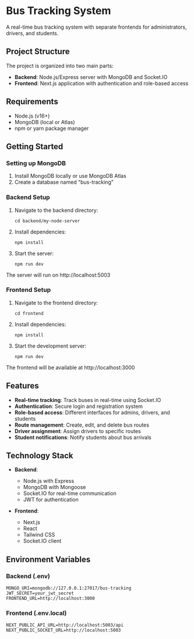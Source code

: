 # Bus Tracking System

A real-time bus tracking system with separate frontends for administrators, drivers, and students.

## Project Structure

The project is organized into two main parts:

- **Backend**: Node.js/Express server with MongoDB and Socket.IO
- **Frontend**: Next.js application with authentication and role-based access

## Requirements

- Node.js (v16+)
- MongoDB (local or Atlas)
- npm or yarn package manager

## Getting Started

### Setting up MongoDB

1. Install MongoDB locally or use MongoDB Atlas
2. Create a database named "bus-tracking"

### Backend Setup

1. Navigate to the backend directory:
   ```
   cd backend/my-node-server
   ```

2. Install dependencies:
   ```
   npm install
   ```

3. Start the server:
   ```
   npm run dev
   ```

The server will run on http://localhost:5003

### Frontend Setup

1. Navigate to the frontend directory:
   ```
   cd frontend
   ```

2. Install dependencies:
   ```
   npm install
   ```

3. Start the development server:
   ```
   npm run dev
   ```

The frontend will be available at http://localhost:3000

## Features

- **Real-time tracking**: Track buses in real-time using Socket.IO
- **Authentication**: Secure login and registration system
- **Role-based access**: Different interfaces for admins, drivers, and students
- **Route management**: Create, edit, and delete bus routes
- **Driver assignment**: Assign drivers to specific routes
- **Student notifications**: Notify students about bus arrivals

## Technology Stack

- **Backend**:
  - Node.js with Express
  - MongoDB with Mongoose
  - Socket.IO for real-time communication
  - JWT for authentication

- **Frontend**:
  - Next.js
  - React
  - Tailwind CSS
  - Socket.IO client

## Environment Variables

### Backend (.env)
```
MONGO_URI=mongodb://127.0.0.1:27017/bus-tracking
JWT_SECRET=your_jwt_secret
FRONTEND_URL=http://localhost:3000
```

### Frontend (.env.local)
```
NEXT_PUBLIC_API_URL=http://localhost:5003/api
NEXT_PUBLIC_SOCKET_URL=http://localhost:5003
``` 